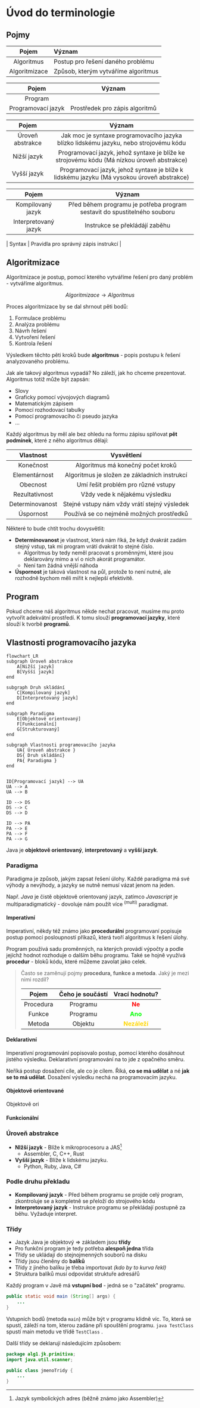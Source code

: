 # Úvod do terminologie

## Pojmy
| Pojem | Význam  |
| :-------: | :------ |
| Algoritmus | Postup pro řešení daného problému|
| Algoritmizace | Způsob, kterým vytváříme algoritmus|

|Pojem| Význam|
|:--:|:--:|
| Program | |
| Programovací jazyk | Prostředek pro zápis algoritmů |

|Pojem| Význam|
|:--:|:--:|
| Úroveň abstrakce | Jak moc je syntaxe programovacího jazyka blízko lidskému jazyku, nebo strojovému kódu |
| Nižší jazyk | Programovací jazyk, jehož syntaxe je blíže ke strojovému kódu (Má nízkou úroveň abstrakce) |
| Vyšší jazyk | Programovací jazyk, jehož syntaxe je blíže k lidskému jazyku (Má vysokou úroveň abstrakce) |

|Pojem| Význam|
|:--:|:--:|
| Kompilovaný jazyk | Před během programu je potřeba program sestavit do spustitelného souboru |
| Interpretovaný jazyk| Instrukce se překládájí zaběhu|


| Syntax | Pravidla pro správný zápis instrukcí |


## Algoritmizace
Algoritmizace je postup, pomocí kterého vytváříme řešení pro daný problém - vytváříme algoritmus.

$$Algoritmizace \rightarrow Algoritmus$$

Proces algoritmizace by se dal shrnout pěti bodů:
1) Formulace problému
2) Analýza problému
3) Návrh řešení
4) Vytvoření řešení
5) Kontrola řešení

Výsledkem těchto pěti kroků bude **algoritmus** - popis postupu k řešení analyzovaného problému. 

Jak ale takový algoritmus vypadá? No záleží, jak ho chceme prezentovat. Algoritmus totiž může být zapsán:
- Slovy
- Graficky pomocí vývojových diagramů
- Matematickým zápisem
- Pomocí rozhodovací tabulky
- Pomocí programovacího či pseudo jazyka
- ...

Každý algoritmus by měl ale bez ohledu na formu zápisu splňovat **pět podmínek**, které z něho algoritmus dělají:

| Vlastnost | Vysvětlení |
| :---: | :---: |
| Konečnost | Algoritmus má konečný počet kroků|
| Elementárnost | Algoritmus je složen ze základních instrukcí |
| Obecnost | Umí řešit problém pro různé vstupy|
| Rezultativnost | Vždy vede k nějakému výsledku |
| Determinovanost | Stejné vstupy nám vždy vrátí stejný výsledek|
| Úspornost | Používá se co nejméně možných prostředků |

Některé to bude chtít trochu dovysvětlit:
- **Determinovanost** je vlastnost, která nám říká, že když dvakrát zadám stejný vstup, tak mi program vrátí dvakrát to stejné číslo. 
	- Algoritmus by tedy neměl pracovat s proměnnými, které jsou deklarovány mimo a ví o nich akorát programátor.
	- Není tam žádná vnější náhoda
- **Úspornost** je taková vlastnost na půl, protože to není nutné, ale rozhodně bychom měli mířit k nejlepší efektivitě.

## Program
Pokud chceme náš algoritmus někde nechat pracovat, musíme mu proto vytvořit adekvátní prostředí. K tomu slouží **programovací jazyky**, které slouží k tvorbě **programů**.

## Vlastnosti programovacího jazyka
```mermaid
flowchart LR
subgraph Úroveň abstrakce
	A[Nižší jazyk]
	B[Vyšší jazyk]
end

subgraph Druh skládání
	C[Kompilovaný jazyk]
	D[Interpretovaný jazyk]
end

subgraph Paradigma
	E[Objektově orientovaný]
	F[Funkcionální]
	G[Strukturovaný]
end

subgraph Vlastnosti programovacího jazyka
	UA{ Úroveň abstrakce }
	DS{ Druh skládání}
	PA{ Paradigma }
end


ID[Programovací jazyk] --> UA
UA --> A
UA --> B

ID --> DS
DS --> C
DS --> D

ID --> PA
PA --> E
PA --> F
PA --> G
```

Java je **objektově orientovaný**, **interpretovaný** a **vyšší jazyk**.

### Paradigma
Paradigma je způsob, jakým zapsat řešení úlohy. Každé paradigma má své výhody a nevýhody, a jazyky se nutně nemusí vázat jenom na jeden.

Např. *Java* je čistě objektově orientovaný jazyk, zatímco *Javascript* je multiparadigmatický - dovoluje nám použít více <sup>(multi)</sup> paradigmat.

#### Imperativní
Imperativní, někdy též známo jako **procedurální** programovaní popisuje postup pomocí posloupností příkazů, která tvoří algoritmus k řešení úlohy.

Program používá sadu proměnných, na kterých provádí výpočty a podle jejíchž hodnot rozhoduje o dalším běhu programu. Také se hojně využívá **procedur** - bloků kódu, které můžeme zavolat jako celek.

> Často se zaměnují pojmy **procedura, funkce a metoda**. Jaký je mezi nimi rozdíl?
> 
>|Pojem|Čeho je součástí|Vrací hodnotu?|
>|:--:|:--:|:---:|
>|Procedura|Programu|<b style="color:red">Ne</b>|
>|Funkce|Programu|<b style="color:lime">Ano</b>|
>|Metoda|Objektu|<b style="color:gold">Nezáleží</b>|

#### Deklarativní
Imperativní programování popisovalo postup, pomocí kterého dosáhnout jistého výsledku. Deklarativní programování na to jde z opačného směru.

Neříká postup dosažení cíle, ale co je cílem. Říká, **co se má udělat** a né **jak se to má udělat**. Dosažení výsledku nechá na programovacím jazyku.

#### Objektově orientované
Objektově ori
#### Funkcionální


### Úroveň abstrakce
- **NIžší jazyk** - Blíže k mikroprocesoru a JAS[^1]
	- Assembler, C, C++, Rust
- **Vyšší jazyk** - Blíže k lidskému jazyku.
	- Python, Ruby, Java, C#

### Podle druhu překladu
- **Kompilovaný jazyk** - Před během programu se projde celý program, zkontroluje se a kompletně se přeloží do strojového kódu
- **Interpretovaný jazyk** - Instrukce programu se překládají postupně za běhu. Vyžaduje interpret.

### Třídy
- Jazyk Java je objektový => základem jsou **třídy**
- Pro funkční program je tedy potřeba **alespoň jedna** třída
- Třídy se ukládají do stejnojmenných souborů na disku
- Třídy jsou členěny do **balíků**
- Třídy z jiného balíku je třeba importovat *(kdo by to kurva řekl)*
- Struktura balíků musí odpovídat struktuře adresářů

Každý program v Javě má **vstupní bod** - jedná se o "začátek" programu.

```java
public static void main (String[] args) {
	...
}
```

Vstupních bodů (metoda `main`) může být v programu klidně víc. To, která se spustí, záleží na tom, kterou zadáne při spouštění programu. `java TestClass` spustí main metodu ve třídě `TestClass` .

Další třídy se deklarují následujícím způsobem:
```java
package alg1.jk.primitiva;
import java.util.scanner;

public class jmenoTridy {
	...
}
```

[^1]: Jazyk symbolických adres (běžně známo jako Assembler)